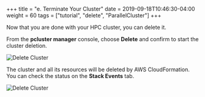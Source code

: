 +++
title = "e. Terminate Your Cluster"
date = 2019-09-18T10:46:30-04:00
weight = 60
tags = ["tutorial", "delete", "ParallelCluster"]
+++

Now that you are done with your HPC cluster, you can delete it.

From the **pcluster manager** console, choose **Delete** and confirm to start the cluster deletion.

![Delete Cluster](/images/container-pc/delete.png)

The cluster and all its resources will be deleted by AWS CloudFormation. You can check the status on the **Stack Events** tab.

![Delete Cluster](/images/container-pc/delete-stack-events.png)
